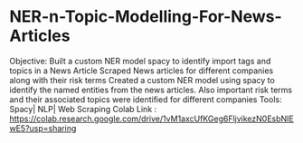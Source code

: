 # NER-n-Topic-Modelling-For-News-Articles
Objective: Built a custom NER model spacy to identify import tags and topics in a News Article
Scraped News articles for different companies along with their risk terms
Created a custom NER model using spacy to identify the named entities from the news articles.
Also important risk terms and their associated topics were identified for different companies
Tools: Spacy| NLP| Web Scraping
Colab Link : https://colab.research.google.com/drive/1vM1axcUfKGeg6FljvikezN0EsbNIEwE5?usp=sharing
